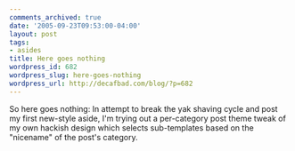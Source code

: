 ```yaml
---
comments_archived: true
date: '2005-09-23T09:53:00-04:00'
layout: post
tags:
- asides
title: Here goes nothing
wordpress_id: 682
wordpress_slug: here-goes-nothing
wordpress_url: http://decafbad.com/blog/?p=682
---
```

So here goes nothing:  In attempt to break the yak shaving cycle and post my first new-style aside, I'm trying out a per-category post theme tweak of my own hackish design which selects sub-templates based on the "nicename" of the post's category.
